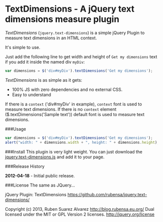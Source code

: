 TextDimensions - A jQuery text dimensions measure plugin
======================

*TextDimensions* (```jquery.text-dimensions```) is a simple jQuery Plugin to measure text dimensions
in an HTML context.

It's simple to use.

Just add the following line to get width and height of ```Get my dimensions``` text if you add 
it inside the named div ```myDiv```:

```javascript
var dimensions = $('div#myDiv').textDimensions('Get my dimensions');
```

*TextDimensions* is as simple as it gets:

 * 100% JS with zero dependencies and no external CSS.
 * Easy to understand

If there is a ```context``` ('div#myDiv' in example), ```context``` font is used to measure text dimensions.
If there is no ```context``` element ($.textDimensions('Sample text')) default font is used to measure text dimensions.

###Usage
```javascript
var dimensions = $('div#myDiv').textDimensions('Get my dimensions');
alert("width: " + dimensions.width + ", height: " + dimensions.height);
```

###Install
This plugin is very light weight. You can just download the 
[jquery.text-dimensions.js](https://raw.github.com/rubensa/jquery.text-dimensions/master/jquery.text-dimensions.js)
and add it to your page.

###Release History

**2012-04-18** - Initial public release.


###License
The same as JQuery...

jQuery Plugin: TextDimensions
https://github.com/rubensa/jquery.text-dimensions/
 
Copyright (c) 2013, Ruben Suarez Alvarez http://blog.rubensa.eu.org/
Dual licensed under the MIT or GPL Version 2 licenses.
http://jquery.org/license
